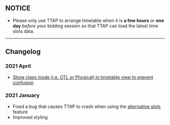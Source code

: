 ## NOTICE

- Please only use TTAP to arrange timetable when it is **a few hours** or **one day** _before_ your bidding session so that TTAP can load the latest time slots data.

---

## Changelog

### 2021 April

- [Show class mode (i.e. OTL or Physical) in timetable view to prevent confusion](https://github.com/wongjiahau/ttap-web/issues/195#issuecomment-823070442)

### 2021 January

- Fixed a bug that causes TTAP to crash when using the [alternative slots](https://github.com/wongjiahau/ttap-web/blob/master/tutorials/t7.md) feature
- Improved styling
